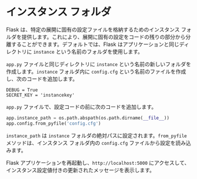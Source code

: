 # インスタンス フォルダ

Flask は、特定の展開に固有の設定ファイルを格納するためのインスタンス フォルダを提供します。これにより、展開に固有の設定をコードの残りの部分から分離することができます。デフォルトでは、Flask はアプリケーションと同じディレクトリに `instance` という名前のフォルダを使用します。

`app.py` ファイルと同じディレクトリに `instance` という名前の新しいフォルダを作成します。`instance` フォルダ内に `config.cfg` という名前のファイルを作成し、次のコードを追加します。

```
DEBUG = True
SECRET_KEY = 'instancekey'
```

`app.py` ファイルで、設定コードの前に次のコードを追加します。

```python
app.instance_path = os.path.abspath(os.path.dirname(__file__))
app.config.from_pyfile('config.cfg')
```

`instance_path` は `instance` フォルダの絶対パスに設定されます。`from_pyfile` メソッドは、インスタンス フォルダ内の `config.cfg` ファイルから設定を読み込みます。

Flask アプリケーションを再起動し、`http://localhost:5000` にアクセスして、インスタンス設定値付きの更新されたメッセージを表示します。
